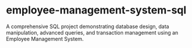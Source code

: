 # employee-management-system-sql
A comprehensive SQL project demonstrating database design, data manipulation, advanced queries, and transaction management using an Employee Management System.
